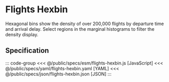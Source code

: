 <script setup>
  import { reset } from '@uwdata/vgplot';
  reset();
</script>

# Flights Hexbin

Hexagonal bins show the density of over 200,000 flights by departure time and arrival delay.
Select regions in the marginal histograms to filter the density display.

<Example spec="/specs/yaml/flights-hexbin.yaml" />

## Specification

::: code-group
<<< @/public/specs/esm/flights-hexbin.js [JavaScript]
<<< @/public/specs/yaml/flights-hexbin.yaml [YAML]
<<< @/public/specs/json/flights-hexbin.json [JSON]
:::

